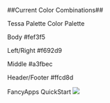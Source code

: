 ##Current Color Combinations##

Tessa Palette Color Palette

Body
#fef3f5

Left/Right
#f692d9	

Middle
#a3fbec	

Header/Footer
#ffcd8d	

FancyApps QuickStart
<a data-fancybox="gallery" href="big_1.jpg"><img src="small_1.jpg"></a>
